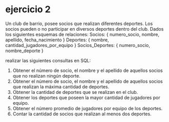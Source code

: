 # ejercicio 2

Un club de barrio, posee socios que realizan diferentes deportes. Los socios pueden o no
participar en diversos deportes dentro del club. Dados los siguientes esquemas de
relaciones:
Socios: { numero_socio, nombre, apellido, fecha_nacimiento }
Deportes: { nombre, cantidad_jugadores_por_equipo }
Socios_Deportes: { numero_socio, nombre_deporte }

realizar las siguientes consultas en SQL:

1. Obtener el número de socio, el nombre y el apellido de aquellos socios que no realizan
ningún deporte.
2. Obtener el número de socio, el nombre y el apellido de aquellos socios que realizan la
máxima cantidad de deportes.
3. Obtener la cantidad de deportes que se realizan en el club.
4. Obtener los deportes que poseen la mayor cantidad de jugadores por equipo.
5. Obtener el número promedio de jugadores por equipo de los deportes.
6. Contar la cantidad de socios que realizan al menos dos deportes.